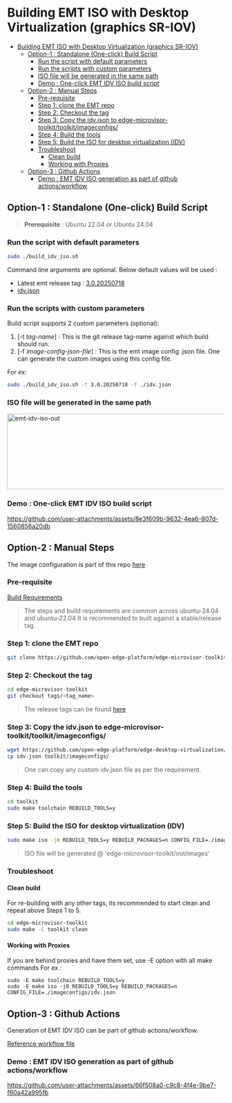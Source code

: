 <!-- Copyright (C) 2025 Intel Corporation -->
# Building EMT ISO with Desktop Virtualization (graphics SR-IOV)

- [Building EMT ISO with Desktop Virtualization (graphics SR-IOV)](#building-emt-iso-with-desktop-virtualization-graphics-sr-iov)
  - [Option-1 : Standalone (One-click) Build Script](#option-1--standalone-one-click-build-script)
    - [Run the script with default parameters](#run-the-script-with-default-parameters)
    - [Run the scripts with custom parameters](#run-the-scripts-with-custom-parameters)
    - [ISO file will be generated in the same path](#iso-file-will-be-generated-in-the-same-path)
    - [Demo : One-click EMT IDV ISO build script](#demo--one-click-emt-idv-iso-build-script)
  - [Option-2 : Manual Steps](#option-2--manual-steps)
    - [Pre-requisite](#pre-requisite)
    - [Step 1: clone the EMT repo](#step-1-clone-the-emt-repo)
    - [Step 2: Checkout the tag](#step-2-checkout-the-tag)
    - [Step 3: Copy the idv.json to edge-microvisor-toolkit/toolkit/imageconfigs/](#step-3-copy-the-idvjson-to-edge-microvisor-toolkittoolkitimageconfigs)
    - [Step 4: Build the tools](#step-4-build-the-tools)
    - [Step 5: Build the ISO for desktop virtualization (IDV)](#step-5-build-the-iso-for-desktop-virtualization-idv)
    - [Troubleshoot](#troubleshoot)
      - [Clean build](#clean-build)
      - [Working with Proxies](#working-with-proxies)
  - [Option-3 : Github Actions](#option-3--github-actions)
    - [Demo : EMT IDV ISO generation as part of github actions/workflow](#demo--emt-idv-iso-generation-as-part-of-github-actionsworkflow)

## Option-1 : Standalone (One-click) Build Script

> **Prerequisite** : Ubuntu 22.04 or Ubuntu 24.04

### Run the script with default parameters
```sh
sudo ./build_idv_iso.sh
```
Command line arguments are optional. Below default values will be used :
- Latest emt release tag : [3.0.20250718](https://github.com/open-edge-platform/edge-microvisor-toolkit/releases/tag/3.0.20250718)
- [idv.json](https://github.com/open-edge-platform/edge-desktop-virtualization/blob/emt-dv-iso/emt-dv-iso/idv.json)

### Run the scripts with custom parameters

Build script supports 2 custom parameters (optional):
1. [-t *tag-name*] : This is the git release tag-name against which build should run.
2. [-f *image-config-json-file*] : This is the emt image config .json file. One can generate the custom images using this config file.

For ex:
```sh
sudo ./build_idv_iso.sh -t 3.0.20250718 -f ./idv.json
```

### ISO file will be generated in the same path

<img width="736" height="175" alt="emt-idv-iso-out" src="https://github.com/user-attachments/assets/6666543c-1fa3-4517-93ba-82350b55be2b" />

### Demo : One-click EMT IDV ISO build script

https://github.com/user-attachments/assets/8e3f609b-9632-4ea6-807d-1560856a20db

## Option-2 : Manual Steps

The image configuration is part of this repo [here](./idv.json)

### Pre-requisite

[Build Requirements](https://github.com/open-edge-platform/edge-microvisor-toolkit/blob/3.0/toolkit/docs/building/prerequisites-ubuntu.md#build-requirements-on-ubuntu)

> The steps and build requirements are common across ubuntu-24.04 and ubuntu-22.04
> It is recommended to built against a stable/release tag.


### Step 1: clone the EMT repo
```sh
git clone https://github.com/open-edge-platform/edge-microvisor-toolkit
```
### Step 2: Checkout the tag
```sh
cd edge-microvisor-toolkit
git checkout tags/<tag_name>
```
> The release tags can be found [here](https://github.com/open-edge-platform/edge-microvisor-toolkit/releases)

### Step 3: Copy the idv.json to edge-microvisor-toolkit/toolkit/imageconfigs/
```sh
wget https://github.com/open-edge-platform/edge-desktop-virtualization/blob/main/emt-dv-iso/idv.json
cp idv.json toolkit/imageconfigs/
```
> One can copy any custom idv.json file as per the requirement.

### Step 4: Build the tools
```sh
cd toolkit
sudo make toolchain REBUILD_TOOLS=y
```
### Step 5: Build the ISO for desktop virtualization (IDV) 
```sh
sudo make iso -j8 REBUILD_TOOLS=y REBUILD_PACKAGES=n CONFIG_FILE=./imageconfigs/idv.json
```
> ISO file will be generated @ 'edge-microvisor-toolkit/out/images'

### Troubleshoot

#### Clean build

For re-building with any other tags, its recommended to start clean and repeat above Steps 1 to 5.
 ```sh
cd edge-microvisor-toolkit
sudo make -C toolkit clean
```

#### Working with Proxies

If you are behind proxies and have them set, use -E option with all make commands
For ex :
```
sudo -E make toolchain REBUILD_TOOLS=y
sudo -E make iso -j8 REBUILD_TOOLS=y REBUILD_PACKAGES=n CONFIG_FILE=./imageconfigs/idv.json
```

## Option-3 : Github Actions

Generation of EMT IDV ISO can be part of github actions/workflow.

[Reference workflow file](https://raw.githubusercontent.com/open-edge-platform/edge-desktop-virtualization/refs/heads/main/.github/workflows/idv-iso-builder.yaml)

### Demo : EMT IDV ISO generation as part of github actions/workflow

https://github.com/user-attachments/assets/66f508a0-c9c8-4f4e-9be7-f60a42a995fb
